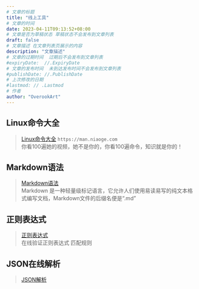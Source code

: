 ```yaml
---
# 文章的标题
title: "线上工具"
# 文章的时间
date: 2023-04-11T09:13:52+08:00
# 文章是否为草稿状态 草稿状态不会发布到文章列表
draft: false
# 文章描述 在文章列表页展示的内容
description: "文章描述"
# 文章的过期时间  过期后不会发布到文章列表
#expiryDate:  //.ExpiryDate
# 文章的发布时间  未到达发布时间不会发布到文章列表
#publishDate: //.PublishDate
# 上次修改的日期
#lastmod: // .Lastmod
# 作者
author: "OverookArt"
---
```


## Linux命令大全  

> [Linux命令大全](https://man.niaoge.com "Linux命令大全") `https://man.niaoge.com`  
> 你看100遍她的视频，她不是你的，你看100遍命令，知识就是你的！

## Markdown语法  

> [Markdown语法](https://markdown.com.cn "Markdown语法")  
> Markdown 是一种轻量级标记语言，它允许人们使用易读易写的纯文本格式编写文档，Markdown文件的后缀名便是“.md”

## 正则表达式  

> [正则表达式](https://projects.verou.me/regexplained "正则表达式")  
> 在线验证正则表达式 匹配规则

## JSON在线解析  

> [JSON解析](https://www.json.cn "JSON在线解析")  
